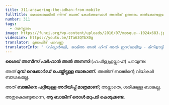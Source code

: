 ```yaml
---
title: 311-answering-the-adhan-from-mobile
fullTitle: മൊബൈലിൽ നിന്ന് ബാങ്ക് കേൾക്കുമ്പോൾ അതിന് ഉത്തരം നൽകേണ്ടതുണ്ടോ?
number: 311
tags:
  - നമസ്കാരം
image: https://funci.org/wp-content/uploads/2016/07/mosque--1024x683.jpg
videoLink: https://youtu.be/ITa63QTbX0g
translator: മുജാഹിദ് പറവണ്ണ
translatorInfo: " (വിദ്യാർത്ഥി, ജാമിഅ അൽ ഹിന്ദ് അൽ ഇസ്‌ലാമിയ്യ - മിനിഊട്ടി)"
---
```

**ശൈഖ് അസീസ് ഫർഹാൻ അൽ അനസി** (ഹഫിള്വഹുല്ലാഹ്) പറയുന്നു:

അത് **മുമ്പ് റെക്കോർഡ് ചെയ്തിട്ടുള്ള ബാങ്കാണ്.** അതിന് ബാങ്കിന്റെ വിധികൾ ബാധകമല്ല.

അത് **ബാങ്കിനെ പറ്റിയുള്ള അറിയിപ്പ് മാത്രമാണ്;** അല്ലാതെ, ശരിക്കുള്ള ബാങ്കല്ല.

അതുകൊണ്ടുതന്നെ, **ആ ബാങ്കിന് ഒരാൾ മറുപടി കൊടുക്കണ്ട.**